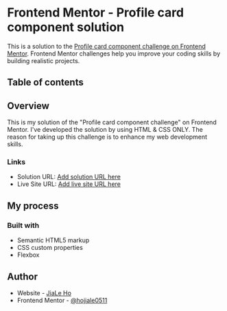 # Frontend Mentor - Profile card component solution

This is a solution to the [Profile card component challenge on Frontend Mentor](https://www.frontendmentor.io/challenges/profile-card-component-cfArpWshJ). Frontend Mentor challenges help you improve your coding skills by building realistic projects. 

## Table of contents

## Overview
This is my solution of the "Profile card component challenge" on Frontend Mentor. I've developed the solution by using HTML & CSS ONLY. The reason for taking up this challenge is to enhance my web development skills. 


### Links

- Solution URL: [Add solution URL here](https://your-solution-url.com)
- Live Site URL: [Add live site URL here](https://your-live-site-url.com)

## My process

### Built with

- Semantic HTML5 markup
- CSS custom properties
- Flexbox


## Author

- Website - [JiaLe Ho](https://www.your-site.com)
- Frontend Mentor - [@hojiale0511](https://www.frontendmentor.io/profile/hojiale0511)


